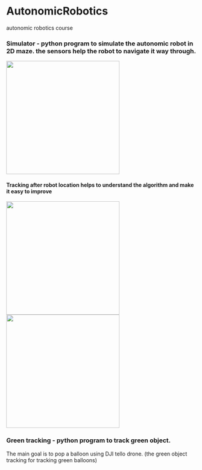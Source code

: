 # AutonomicRobotics
autonomic robotics course

### Simulator - python program to simulate the autonomic robot in 2D maze. the sensors help the robot to navigate it way through.
<img src="https://github.com/yoavhenig/AutonomicRobotics/blob/master/AutonomicRoboticsSimulator/simulator.JPG" width="300">

#### Tracking after robot location helps to understand the algorithm and make it easy to improve
<img src="https://github.com/yoavhenig/AutonomicRobotics/blob/master/AutonomicRoboticsSimulator/simulator2.jpg" width="300">
<img src="https://github.com/yoavhenig/AutonomicRobotics/blob/master/AutonomicRoboticsSimulator/simulator3.jpg" width="300">


### Green tracking - python program to track green object.

The main goal is to pop a balloon using DJI tello drone. (the green object tracking for tracking green balloons)
